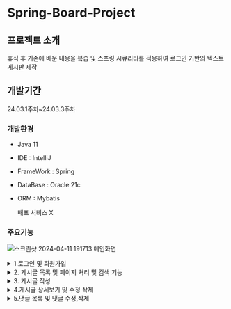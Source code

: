 # Spring-Board-Project 

## 프로젝트 소개
휴식 후 기존에 배운 내용을 복습 및 
스프링 시큐리티를 적용하여 로그인 기반의 
텍스트 게시판 제작


## 개발기간 
24.03.1주차~24.03.3주차

### 개발환경

- Java 11
- IDE : IntelliJ
- FrameWork : Spring
- DataBase : Oracle 21c
- ORM : Mybatis

  배포 서비스 X


### 주요기능

![스크린샷 2024-04-11 191713](https://github.com/acbine/JSPBoard/assets/145634613/d1d3d29e-5171-4cef-b493-4141bbfe535a)
메인화면

<details>
  <summary>1.로그인 및 회원가입</summary>
  
  <img src="https://github.com/acbine/JSPBoard/assets/145634613/24037903-6dc3-43b0-85ac-6c58870e06aa">
</details>

<details>
  <summary>2. 게시글 목록 및 페이지 처리 및 검색 기능 </summary>
  <img src="https://github.com/acbine/JSPBoard/assets/145634613/bed6aec1-0cf1-4947-846d-8c34865dc8e0">
</details>

<details>
  <summary>3. 게시글 작성 </summary>
</details>

<details>

  <summary>4.게시글 상세보기 및 수정 삭제 </summary>
</details>


<details>
  <summary>5.댓글 목록 및 댓글 수정,삭제</summary>
</details>

